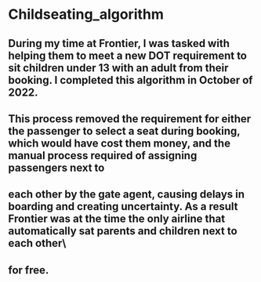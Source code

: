 # Childseating_algorithm
## During my time at Frontier, I was tasked with helping them to meet a new DOT requirement to sit children under 13 with an adult from their booking. I completed this algorithm in October of 2022.
## This process removed the requirement for either the passenger to select a seat during booking, which would have cost them money, and the manual process required of assigning passengers next to 
## each other by the gate agent, causing delays in boarding and creating uncertainty. As a result Frontier was at the time the only airline that automatically sat parents and children next to each other\
## for free.
